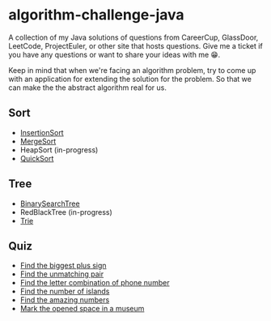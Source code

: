 # algorithm-challenge-java
A collection of my Java solutions of questions from CareerCup, GlassDoor, LeetCode, ProjectEuler, or other site that hosts questions. Give me a ticket if you have any questions or want to share your ideas with me 😁.

Keep in mind that when we're facing an algorithm problem, try to come up with an application for extending the solution for the problem. So that we can make the the abstract algorithm real for us.

Sort
----
* [InsertionSort](test/src/main/java/com/my/myalgorithm/challenge/sorting/InsertionSort.java)
* [MergeSort](test/src/main/java/com/my/myalgorithm/challenge/sorting/MergeSort.java)
* HeapSort (in-progress)
* [QuickSort](test/src/main/java/com/my/myalgorithm/challenge/sorting/QuickSort.java)

Tree
----
* [BinarySearchTree](test/src/main/java/com/my/myalgorithm/challenge/tree/BinarySearchTree.java)
* RedBlackTree (in-progress)
* [Trie](test/src/main/java/com/my/myalgorithm/challenge/tree/AtoZTrie.java)

Quiz
----
* [Find the biggest plus sign](test/src/test/java/com/my/myalgorithm/challenge/Quiz_FindBiggestPlusSign.java)
* [Find the unmatching pair](test/src/test/java/com/my/myalgorithm/challenge/Quiz_FindUnmatchingPair.java)
* [Find the letter combination of phone number](test/src/test/java/com/my/myalgorithm/challenge/Quiz_LetterCombinationsOfPhoneNumber.java)
* [Find the number of islands](test/src/test/java/com/my/myalgorithm/challenge/Quiz_NumberOfIslands.java)
* [Find the amazing numbers](test/src/test/java/com/my/myalgorithm/challenge/Quiz_FindAmazingNumbers.java)
* [Mark the opened space in a museum](test/src/test/java/com/my/myalgorithm/challenge/Quiz_OpenedSpaceInMuseum.java)
